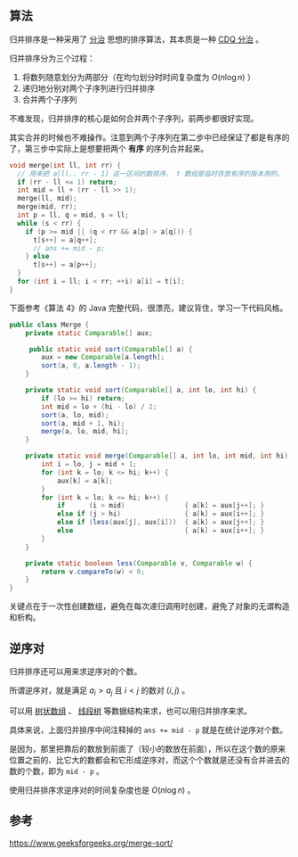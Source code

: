 ## 算法

归并排序是一种采用了 [分治](/basic/divide-and-conquer.md) 思想的排序算法，其本质是一种 [CDQ 分治](/misc/cdq-divide.md) 。

归并排序分为三个过程：

1.  将数列随意划分为两部分（在均匀划分时时间复杂度为 $O\left(n\log{n}\right)$ ）
2.  递归地分别对两个子序列进行归并排序
3.  合并两个子序列

不难发现，归并排序的核心是如何合并两个子序列，前两步都很好实现。

其实合并的时候也不难操作。注意到两个子序列在第二步中已经保证了都是有序的了，第三步中实际上是想要把两个 **有序** 的序列合并起来。

```cpp
void merge(int ll, int rr) {
  // 用来把 a[ll.. rr - 1] 这一区间的数排序。 t 数组是临时存放有序的版本用的。
  if (rr - ll <= 1) return;
  int mid = ll + (rr - ll >> 1);
  merge(ll, mid);
  merge(mid, rr);
  int p = ll, q = mid, s = ll;
  while (s < rr) {
    if (p >= mid || (q < rr && a[p] > a[q])) {
      t[s++] = a[q++];
      // ans += mid - p;
    } else
      t[s++] = a[p++];
  }
  for (int i = ll; i < rr; ++i) a[i] = t[i];
}
```

下面参考《算法 4》的 Java 完整代码，很漂亮，建议背住，学习一下代码风格。

```java
public class Merge {
    private static Comparable[] aux;

     public static void sort(Comparable[] a) {
        aux = new Comparable[a.length];
        sort(a, 0, a.length - 1);
    }

    private static void sort(Comparable[] a, int lo, int hi) {
        if (lo >= hi) return;
        int mid = lo + (hi - lo) / 2;
        sort(a, lo, mid);
        sort(a, mid + 1, hi);
        merge(a, lo, mid, hi);
    }

    private static void merge(Comparable[] a, int lo, int mid, int hi) {
        int i = lo, j = mid + 1;
        for (int k = lo; k <= hi; k++) {
            aux[k] = a[k];
        }
        for (int k = lo; k <= hi; k++) {
            if      (i > mid)               { a[k] = aux[j++]; }
            else if (j > hi)                { a[k] = aux[i++]; }
            else if (less(aux[j], aux[i]))  { a[k] = aux[j++]; }
            else                            { a[k] = aux[i++]; }
        }
    }

    private static boolean less(Comparable v, Comparable w) {
        return v.compareTo(w) < 0;
    }
}
```

关键点在于一次性创建数组，避免在每次递归调用时创建，避免了对象的无谓构造和析构。

## 逆序对

归并排序还可以用来求逆序对的个数。

所谓逆序对，就是满足 $a_{i} > a_{j}$ 且 $i < j$ 的数对 $(i, j)$ 。

可以用 [树状数组](/ds/bit.md) 、 [线段树](/ds/segment.md) 等数据结构来求，也可以用归并排序来求。

具体来说，上面归并排序中间注释掉的 `ans += mid - p` 就是在统计逆序对个数。

是因为，那里把靠后的数放到前面了（较小的数放在前面），所以在这个数的原来位置之前的、比它大的数都会和它形成逆序对，而这个个数就是还没有合并进去的数的个数，即为 `mid - p` 。

使用归并排序求逆序对的时间复杂度也是 $O(n \log n)​$ 。

## 参考

 <https://www.geeksforgeeks.org/merge-sort/> 
